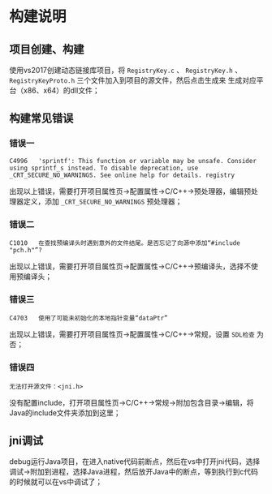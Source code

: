 # 构建说明
## 项目创建、构建
使用vs2017创建动态链接库项目，将 `RegistryKey.c` 、 `RegistryKey.h` 、 `RegistryKeyProto.h` 三个文件加入到项目的源文件，然后点击生成来
生成对应平台（x86、x64）的dll文件；

## 构建常见错误
### 错误一

```
C4996	'sprintf': This function or variable may be unsafe. Consider using sprintf_s instead. To disable deprecation, use _CRT_SECURE_NO_WARNINGS. See online help for details.	registry
```

出现以上错误，需要打开项目属性页->配置属性->C/C++->预处理器，编辑预处理器定义，添加 `_CRT_SECURE_NO_WARNINGS` 预处理器；

### 错误二

```
C1010	在查找预编译头时遇到意外的文件结尾。是否忘记了向源中添加“#include "pch.h"”?
```

出现以上错误，需要打开项目属性页->配置属性->C/C++->预编译头，选择不使用预编译头；

### 错误三

```
C4703	使用了可能未初始化的本地指针变量“dataPtr”
```

出现以上错误，需要打开项目属性页->配置属性->C/C++->常规，设置 `SDL检查` 为否；


### 错误四
```
无法打开源文件：<jni.h>
```

没有配置include，打开项目属性页->C/C++->常规->附加包含目录->编辑，将Java的include文件夹添加到这里；


## jni调试
debug运行Java项目，在进入native代码前断点，然后在vs中打开jni代码，选择调试->附加到进程，选择Java进程，然后放开Java中的断点，等到执行到c代码
的时候就可以在vs中调试了；